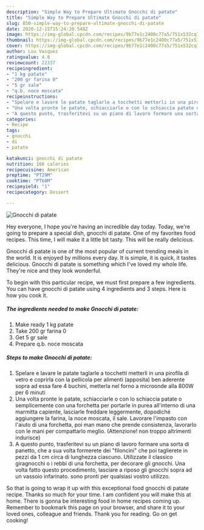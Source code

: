 ```yaml
---
description: "Simple Way to Prepare Ultimate Gnocchi di patate"
title: "Simple Way to Prepare Ultimate Gnocchi di patate"
slug: 850-simple-way-to-prepare-ultimate-gnocchi-di-patate
date: 2020-12-15T15:24:20.548Z
image: https://img-global.cpcdn.com/recipes/9b77e1c2400c77a5/751x532cq70/gnocchi-di-patate-recipe-main-photo.jpg
thumbnail: https://img-global.cpcdn.com/recipes/9b77e1c2400c77a5/751x532cq70/gnocchi-di-patate-recipe-main-photo.jpg
cover: https://img-global.cpcdn.com/recipes/9b77e1c2400c77a5/751x532cq70/gnocchi-di-patate-recipe-main-photo.jpg
author: Lou Vasquez
ratingvalue: 4.8
reviewcount: 22337
recipeingredient:
- "1 kg patate"
- "200 gr farina 0"
- "5 gr sale"
- "q.b. noce moscata"
recipeinstructions:
- "Spelare e lavare le patate taglarle a tocchetti metterli in una pirofila di vetro e coprirla con la pellicola per alimenti (apposita) ben aderente sopra ad essa fare 4 buchini, metterla nel forno a microonde alla 800W per 6 minuti"
- "Una volta pronte le patate, schiacciarle o con lo schiaccia patate o semplicemente con una forchetta per portarle in purea all&#39;interno di una marmitta capiente, lasciarle freddare leggermente, dopodiché aggiungere la farina, la noce moscata, il sale. Lavorare l&#39;impasto con l&#39;aiuto di una forchetta, poi man mano che prende consistenza, lavorarlo con le mani per compattarlo meglio. (Attenzione! non troppo altrimenti indurisce)"
- "A questo punto, trasferitevi su un piano di lavoro formare una sorta di panetto, che a sua volta formerete dei &#34;filoncini&#34; che poi taglierete in pezzi da 1 cm circa di lunghezza ciascuno. Utilizzate il classico giragnocchi o i rebbi di una forchetta, per decorare gli gnocchi. Una volta fatto questo procedimento, lasciare a riposo gli gnocchi sopra ad un vassoio infarinato. sono pronti per qualsiasi vostro utilizzo."
categories:
- Recipe
tags:
- gnocchi
- di
- patate

katakunci: gnocchi di patate 
nutrition: 168 calories
recipecuisine: American
preptime: "PT29M"
cooktime: "PT60M"
recipeyield: "1"
recipecategory: Dessert

---
```



![Gnocchi di patate](https://img-global.cpcdn.com/recipes/9b77e1c2400c77a5/751x532cq70/gnocchi-di-patate-recipe-main-photo.jpg)

Hey everyone, I hope you're having an incredible day today. Today, we're going to prepare a special dish, gnocchi di patate. One of my favorites food recipes. This time, I will make it a little bit tasty. This will be really delicious.



Gnocchi di patate is one of the most popular of current trending meals in the world. It is enjoyed by millions every day. It is simple, it is quick, it tastes delicious. Gnocchi di patate is something which I've loved my whole life. They're nice and they look wonderful.


To begin with this particular recipe, we must first prepare a few ingredients. You can have gnocchi di patate using 4 ingredients and 3 steps. Here is how you cook it.

<!--inarticleads1-->

##### The ingredients needed to make Gnocchi di patate:

1. Make ready 1 kg patate
1. Take 200 gr farina 0
1. Get 5 gr sale
1. Prepare q.b. noce moscata




<!--inarticleads2-->

##### Steps to make Gnocchi di patate:

1. Spelare e lavare le patate taglarle a tocchetti metterli in una pirofila di vetro e coprirla con la pellicola per alimenti (apposita) ben aderente sopra ad essa fare 4 buchini, metterla nel forno a microonde alla 800W per 6 minuti
1. Una volta pronte le patate, schiacciarle o con lo schiaccia patate o semplicemente con una forchetta per portarle in purea all&#39;interno di una marmitta capiente, lasciarle freddare leggermente, dopodiché aggiungere la farina, la noce moscata, il sale. Lavorare l&#39;impasto con l&#39;aiuto di una forchetta, poi man mano che prende consistenza, lavorarlo con le mani per compattarlo meglio. (Attenzione! non troppo altrimenti indurisce)
1. A questo punto, trasferitevi su un piano di lavoro formare una sorta di panetto, che a sua volta formerete dei &#34;filoncini&#34; che poi taglierete in pezzi da 1 cm circa di lunghezza ciascuno. Utilizzate il classico giragnocchi o i rebbi di una forchetta, per decorare gli gnocchi. Una volta fatto questo procedimento, lasciare a riposo gli gnocchi sopra ad un vassoio infarinato. sono pronti per qualsiasi vostro utilizzo.




So that is going to wrap it up with this exceptional food gnocchi di patate recipe. Thanks so much for your time. I am confident you will make this at home. There is gonna be interesting food in home recipes coming up. Remember to bookmark this page on your browser, and share it to your loved ones, colleague and friends. Thank you for reading. Go on get cooking!
